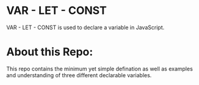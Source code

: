 # VAR - LET - CONST

VAR - LET - CONST is used to declare a variable in JavaScript.

# About this Repo:

This repo contains the minimum yet simple defination as well as examples and understanding of three different declarable variables.
